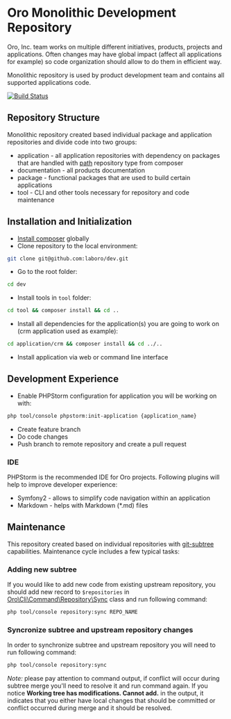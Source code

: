 # Oro Monolithic Development Repository

Oro, Inc. team works on multiple different initiatives, products, projects and applications. Often changes may have
global impact (affect all applications for example) so code organization should allow to do them in efficient way.

Monolithic repository is used by product development team and contains all supported applications code.

[![Build Status](https://travis-ci.com/laboro/dev.svg?token=xpj6qKNzq4qGqYEzx4Vm&branch=master)](https://travis-ci.com/laboro/dev)

## Repository Structure

Monolithic repository created based individual package and application repositories and divide code into two groups: 

- application - all application repositories with dependency on packages that are handled with 
[path](https://getcomposer.org/doc/05-repositories.md#path) repository type from composer
- documentation - all products documentation
- package - functional packages that are used to build certain applications
- tool - CLI and other tools necessary for repository and code maintenance 

## Installation and Initialization

* [Install composer](https://getcomposer.org/doc/00-intro.md#installation-linux-unix-osx) globally 
* Clone repository to the local environment:
```bash
git clone git@github.com:laboro/dev.git
```
* Go to the root folder:
```bash
cd dev
```
* Install tools in `tool` folder:
```bash
cd tool && composer install && cd ..
```
* Install all dependencies for the application(s) you are going to work on (crm application used as example):
```bash
cd application/crm && composer install && cd ../..
```
* Install application via web or command line interface

## Development Experience

* Enable PHPStorm configuration for application you will be working on with:
```bash
php tool/console phpstorm:init-application {application_name}
```
* Create feature branch
* Do code changes
* Push branch to remote repository and create a pull request

### IDE

PHPStorm is the recommended IDE for Oro projects. Following plugins will help to improve developer experience:

* Symfony2 - allows to simplify code navigation within an application
* Markdown - helps with Markdown (*.md) files

## Maintenance

This repository created based on individual repositories with 
[git-subtree](https://github.com/git/git/blob/master/contrib/subtree/git-subtree.txt) capabilities. 
Maintenance cycle includes a few typical tasks:

### Adding new subtree

If you would like to add new code from existing upstream repository, you should add new record to `$repositories` in
[Oro\Cli\Command\Repository\Sync](./tool/src/Oro/Cli/Command/Repository/Sync.php) class and run following command:

```bash
php tool/console repository:sync REPO_NAME
```

### Syncronize subtree and upstream repository changes

In order to synchronize subtree and upstream repository you will need to run following command:

```bash
php tool/console repository:sync
```

*Note:* please pay attention to command output, if conflict will occur during subtree merge you'll need to resolve it
and run command again. If you notice **Working tree has modifications.  Cannot add.** in the output, it indicates that
you either have local changes that should be committed or conflict occurred during merge and it should be resolved.
